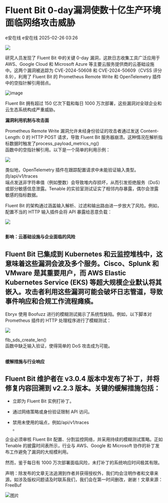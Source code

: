#  Fluent Bit 0-day漏洞使数十亿生产环境面临网络攻击威胁   
e安在线  e安在线   2025-02-26 03:26  
  
![](https://mmbiz.qpic.cn/sz_mmbiz_png/1Y08O57sHWiahTldalExhOyzXNMO6kcO7ULmiclhSZfg8zVMLHEMUGBu3lBjFbjib8vsYDZzplofMSC7epkHHWpibw/640?wx_fmt=png&from=appmsg "")  
  
研究人员发现了 Fluent Bit 中的关键 0-day 漏洞，这款日志收集工具广泛应用于 AWS、Google Cloud 和 Microsoft Azure 等主要云服务提供商的云基础设施中。这两个漏洞被追踪为 CVE-2024-50608 和 CVE-2024-50609（CVSS 评分 8.9），利用了 Fluent Bit 的 Prometheus Remote Write 和 OpenTelemetry 插件中的空指针解引用弱点。  
  
  
![image](https://mmbiz.qpic.cn/mmbiz_jpg/qq5rfBadR3icjj1UwrW0ibdCzFnUysXGMBz7sGRC5dSTzcD9mBfe8VbZuMHznTc7sl3pHPTLv6PEKw4diavLAUE8w/640?wx_fmt=jpeg&from=appmsg "")  
  
  
Fluent Bit 拥有超过 150 亿次下载和每日 1000 万次部署，这些漏洞对全球企业和云生态系统构成严重威胁。  
  
  
**漏洞利用机制与攻击面**  
  
  
  
Prometheus Remote Write 漏洞允许未经身份验证的攻击者通过发送 Content-Length: 0 的 HTTP POST 请求，导致 Fluent Bit 服务器崩溃。这种情况在解析指标数据时触发了process_payload_metrics_ng()  
函数中的空指针解引用。以下是一个简单的利用示例：  
  
  
![](https://mmbiz.qpic.cn/mmbiz_jpg/qq5rfBadR3icjj1UwrW0ibdCzFnUysXGMBxvuEeP2SuSXv9JiatTpzl1TnyMsAyC9nX08DzicW35VDK3OAzzfDJwSQ/640?wx_fmt=jpeg&from=appmsg "")  
  
  
类似地，OpenTelemetry 插件在跟踪配置请求中未能验证输入类型。向/api/v1/traces  
端点发送非字符串值（例如整数）会导致堆内存损坏，从而引发拒绝服务（DoS）或部分敏感信息泄露。Tenable 的实验室测试证实了相邻内存暴露，偶尔会泄露敏感的指标数据。  
  
  
Fluent Bit 的架构通过涵盖输入解析、过滤和输出路由进一步放大了风险。例如，配置不当的 HTTP 输入插件会将 API 暴露给恶意负载：  
  
  
![](https://mmbiz.qpic.cn/mmbiz_jpg/qq5rfBadR3icjj1UwrW0ibdCzFnUysXGMBSfFT1cEibA7jfTziaXpX6bwVfCywkXPzDBbtnjwg3Ve6AYEIjHHck24A/640?wx_fmt=jpeg&from=appmsg "")  
##   
  
**影响：云基础设施与企业面临的风险**  
  
  
## Fluent Bit 已集成到 Kubernetes 和云监控堆栈中，这意味着这些漏洞会波及多个服务。Cisco、Splunk 和 VMware 是其重要用户，而 AWS Elastic Kubernetes Service (EKS) 等超大规模企业默认将其嵌入。攻击者利用这些漏洞可能会破坏日志管道，导致事件响应和合规工作流程瘫痪。  
  
  
Ebryx 使用 Boofuzz 进行的模糊测试揭示了系统性缺陷。例如，以下脚本对 Prometheus 插件的 HTTP 处理程序进行了模糊测试：  
  
  
![](https://mmbiz.qpic.cn/mmbiz_jpg/qq5rfBadR3icjj1UwrW0ibdCzFnUysXGMBEItclwlPNv2GlIQ9l9vvq8Vx9lpI6dSZXXmNWs6AZGYJVEmM4V9BAA/640?wx_fmt=jpeg&from=appmsg "")  
  
  
flb_sds_create_len()  
函数中缺乏输入验证，使得简单的 DoS 攻击成为可能。  
##   
  
**缓解措施与行业响应**  
  
  
## Fluent Bit 维护者在 v3.0.4 版本中发布了补丁，并将修复内容回溯到 v2.2.3 版本。关键的缓解措施包括：  
  
- 立即为 Fluent Bit 实例打补丁。  
  
- 通过网络策略或身份验证限制 API 访问。  
  
- 禁用未使用的端点，例如/api/v1/traces  
。  
  
企业必须审核 Fluent Bit 配置、分割监控网络，并采用持续的模糊测试策略。正如 Tenable 的披露时间表所示，行业与 AWS、Google 和 Microsoft 协作的补丁发布工作避免了漏洞的大规模利用。  
  
  
然而，鉴于每日有 1000 万次部署面临风险，未打补丁的系统响应时间极其有限。  
  
  
  
  
声明：除发布的文章无法追溯到作者并获得授权外，我们均会注明作者和文章来源。如涉及版权问题请及时联系我们，我们会在第一时间删改，谢谢！文章来源：  
FreeBuf  
  
  
  
![图片](https://mmbiz.qpic.cn/sz_mmbiz_jpg/1Y08O57sHWiaM9uv5Q89hYMT8zuKQtQYuvSPy0HyyLwRShZOMcoGgoBy6qiatgDhW3UhCXGVXiaEbS8ANmZwViaMAw/640?wx_fmt=jpeg&from=appmsg&wxfrom=5&wx_lazy=1&wx_co=1&tp=wxpic "")  
  
  
  
